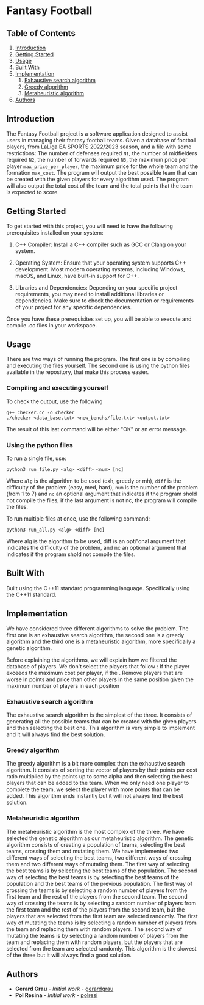 # Fantasy Football

## Table of Contents

1. [Introduction](#introduction)
2. [Getting Started](#getting-started)
3. [Usage](#usage)
4. [Built With](#built-with)
5. [Implementation](#implementation)
    1. [Exhaustive search algorithm](#exhaustive-search-algorithm)
    2. [Greedy algorithm](#greedy-algorithm)
    3. [Metaheuristic algorithm](#metaheuristic-algorithm)
6. [Authors](#authors)


## Introduction

The Fantasy Football project is a software application designed to assist users in managing their fantasy football teams. Given a database of football players, from LaLiga EA SPORTS 2022/2023 season, and a file with some restrictions: The number of defenses required `N1`, the number of midfielders required `N2`, the number of forwards required `N3`, the maximum price per player `max_price_per_player`, the maximum price for the whole team and the formation `max_cost`. The program will output the best possible team that can be created with the given players for every algorithm used. The program will also output the total cost of the team and the total points that the team is expected to score.


## Getting Started

To get started with this project, you will need to have the following prerequisites installed on your system:

1. C++ Compiler: Install a C++ compiler such as GCC or Clang on your system.

2. Operating System: Ensure that your operating system supports C++ development. Most modern operating systems, including Windows, macOS, and Linux, have built-in support for C++.

3. Libraries and Dependencies: Depending on your specific project requirements, you may need to install additional libraries or dependencies. Make sure to check the documentation or requirements of your project for any specific dependencies.

Once you have these prerequisites set up, you will be able to execute and compile .cc files in your workspace.


## Usage

There are two ways of running the program. The first one is by compiling and executing the files yourself. The second one is using the python files available in the repository, that make this process easier.

### Compiling and executing yourself

To check the output, use the following
```
g++ checker.cc -o checker
./checker <data_base.txt> <new_benchs/file.txt> <output.txt>
```
The result of this last command will be either "OK" or an error message.

### Using the python files
To run a single file, use:
```
python3 run_file.py <alg> <diff> <num> [nc]
```
Where `alg` is the algorithm to be used (exh, greedy or mh), `diff` is the difficulty of the problem (easy, med, hard), `num` is the number of the problem (from 1 to 7) and `nc` an optional argument that indicates if the program shold not compile the files, if the last argument is not nc, the program will compile the files.

To run multiple files at once, use the following command:
```
python3 run_all.py <alg> <diff> [nc]
```
Where alg is the algorithm to be used, diff is an opti"onal argument that indicates the difficulty of the problem, and nc an optional argument that indicates if the program shold not compile the files.

## Built With

Built using the C++11 standard programming language. Specifically using the C++11 standard.

## Implementation

We have considered three different algorithms to solve the problem. The first one is an exhaustive search algorithm, the second one is a greedy algorithm and the third one is a metaheuristic algorithm, more specifically a genetic algorithm.

Before explaining the algorithms, we will explain how we filtered the database of players. We don't select the players that follow : If the player exceeds the maximum cost per player, if the . Remove players that are worse in points and price than other players in the same position given the maximum number of players in each position  

### Exhaustive search algorithm

The exhaustive search algorithm is the simplest of the three. It consists of generating all the possible teams that can be created with the given players and then selecting the best one. This algorithm is very simple to implement and it will always find the best solution. 

### Greedy algorithm

The greedy algorithm is a bit more complex than the exhaustive search algorithm. It consists of sorting the vector of players by their points per cost ratio multiplied by the points up to some alpha and then selecting the best players that can be added to the team. When we only need one player to complete the team, we select the player with more points that can be added. This algorithm ends instantly but it will not always find the best solution.

### Metaheuristic algorithm

The metaheuristic algorithm is the most complex of the three. We have selected the genetic algorithm as our metaheuristic algorithm. The genetic algorithm consists of creating a population of teams, selecting the best teams, crossing them and mutating them. We have implemented two different ways of selecting the best teams, two different ways of crossing them and two different ways of mutating them. The first way of selecting the best teams is by selecting the best teams of the population. The second way of selecting the best teams is by selecting the best teams of the population and the best teams of the previous population. The first way of crossing the teams is by selecting a random number of players from the first team and the rest of the players from the second team. The second way of crossing the teams is by selecting a random number of players from the first team and the rest of the players from the second team, but the players that are selected from the first team are selected randomly. The first way of mutating the teams is by selecting a random number of players from the team and replacing them with random players. The second way of mutating the teams is by selecting a random number of players from the team and replacing them with random players, but the players that are selected from the team are selected randomly. This algorithm is the slowest of the three but it will always find a good solution.


## Authors

* **Gerard Grau** - *Initial work* - [gerardgrau](https://github.com/gerardgrau)
* **Pol Resina** - *Initial work* - [polresi](https://github.com/polresi)